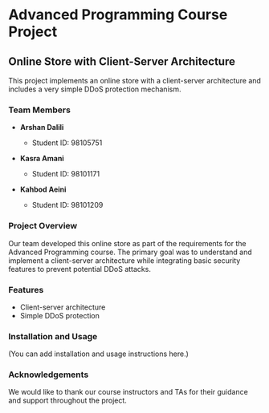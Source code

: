 # Advanced Programming Course Project

## Online Store with Client-Server Architecture
This project implements an online store with a client-server architecture and includes a very simple DDoS protection mechanism.

### Team Members
- **Arshan Dalili**  
  - Student ID: 98105751

- **Kasra Amani**  
  - Student ID: 98101171

- **Kahbod Aeini**  
  - Student ID: 98101209

### Project Overview
Our team developed this online store as part of the requirements for the Advanced Programming course. The primary goal was to understand and implement a client-server architecture while integrating basic security features to prevent potential DDoS attacks.

### Features
- Client-server architecture
- Simple DDoS protection

### Installation and Usage
(You can add installation and usage instructions here.)

### Acknowledgements
We would like to thank our course instructors and TAs for their guidance and support throughout the project.

